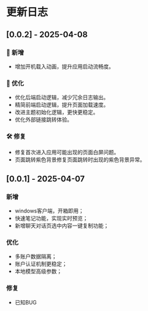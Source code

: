 # 更新日志

## [0.0.2] - 2025-04-08

### 🎉 新增
- 增加开机载入动画，提升应用启动流畅度。


### 🚀 优化
- 优化后端启动逻辑，减少冗余日志输出。
- 精简前端启动逻辑，提升页面加载速度。
- 改进主题初始化逻辑，更快更稳定。
- 优化外部链接跳转体验。

### 🛠 修复
- 修复首次进入应用可能出现的页面白屏问题。
- 页面跳转紫色背景修复页面跳转时出现的紫色背景异常。

## [0.0.1] - 2025-04-07

### 新增
- windows客户端，开箱即用；
- 快速笔记功能，实现实时预览；
- 新增聊天对话页选中内容一键复制功能；

### 优化
- 多账户数据隔离；
- 账户认证机制更稳定；
- 本地模型高级参数；

### 修复
- 已知BUG
